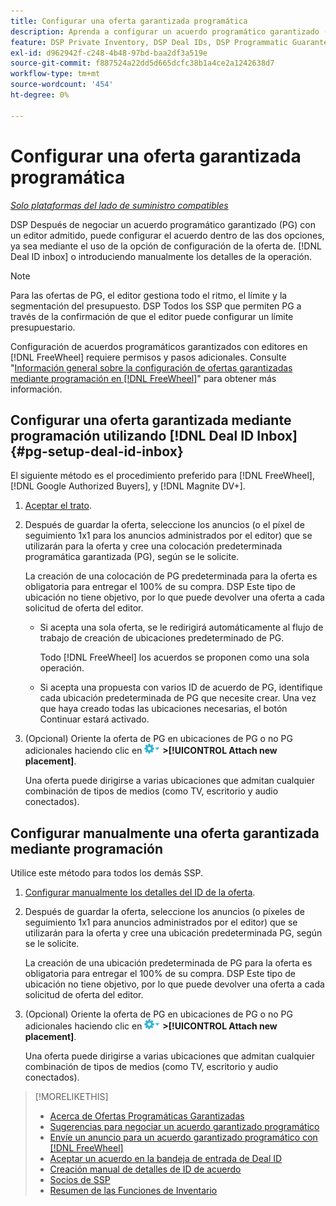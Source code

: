 ```yaml
---
title: Configurar una oferta garantizada programática
description: Aprenda a configurar un acuerdo programático garantizado (PG) que haya negociado con un editor.
feature: DSP Private Inventory, DSP Deal IDs, DSP Programmatic Guaranteed Deals
exl-id: d962942f-c248-4b48-97bd-baa2df3a519e
source-git-commit: f887524a22dd5d665dcfc38b1a4ce2a1242638d7
workflow-type: tm+mt
source-wordcount: '454'
ht-degree: 0%

---
```


# Configurar una oferta garantizada programática

*[Solo plataformas del lado de suministro compatibles](programmatic-guaranteed-about.md)*

DSP Después de negociar un acuerdo programático garantizado (PG) con un editor admitido, puede configurar el acuerdo dentro de las dos opciones, ya sea mediante el uso de la opción de configuración de la oferta de. [!DNL Deal ID inbox] o introduciendo manualmente los detalles de la operación.

>[!NOTE]
>
> Para las ofertas de PG, el editor gestiona todo el ritmo, el límite y la segmentación del presupuesto. DSP Todos los SSP que permiten PG a través de la confirmación de que el editor puede configurar un límite presupuestario.
>
> Configuración de acuerdos programáticos garantizados con editores en [!DNL FreeWheel] requiere permisos y pasos adicionales. Consulte &quot;[Información general sobre la configuración de ofertas garantizadas mediante programación en [!DNL FreeWheel]](freewheel-overview.md)&quot; para obtener más información.

## Configurar una oferta garantizada mediante programación utilizando [!DNL Deal ID Inbox] {#pg-setup-deal-id-inbox}

El siguiente método es el procedimiento preferido para [!DNL FreeWheel], [!DNL Google Authorized Buyers], y [!DNL Magnite DV+].

1. [Aceptar el trato](deal-id-inbox-accept.md).

1. Después de guardar la oferta, seleccione los anuncios (o el píxel de seguimiento 1x1 para los anuncios administrados por el editor) que se utilizarán para la oferta y cree una colocación predeterminada programática garantizada (PG), según se le solicite.

   La creación de una colocación de PG predeterminada para la oferta es obligatoria para entregar el 100% de su compra. DSP Este tipo de ubicación no tiene objetivo, por lo que puede devolver una oferta a cada solicitud de oferta del editor.

   * Si acepta una sola oferta, se le redirigirá automáticamente al flujo de trabajo de creación de ubicaciones predeterminado de PG.

     Todo [!DNL FreeWheel] los acuerdos se proponen como una sola operación.

   * Si acepta una propuesta con varios ID de acuerdo de PG, identifique cada ubicación predeterminada de PG que necesite crear. Una vez que haya creado todas las ubicaciones necesarias, el botón Continuar estará activado.

1. (Opcional) Oriente la oferta de PG en ubicaciones de PG o no PG adicionales haciendo clic en ![Menú Opciones](/help/dsp/assets/options-menu.png) **>[!UICONTROL Attach new placement]**.

   Una oferta puede dirigirse a varias ubicaciones que admitan cualquier combinación de tipos de medios (como TV, escritorio y audio conectados).

## Configurar manualmente una oferta garantizada mediante programación

Utilice este método para todos los demás SSP.

1. [Configurar manualmente los detalles del ID de la oferta](deal-id-create.md).

1. Después de guardar la oferta, seleccione los anuncios (o píxeles de seguimiento 1x1 para anuncios administrados por el editor) que se utilizarán para la oferta y cree una ubicación predeterminada PG, según se le solicite.

   La creación de una ubicación predeterminada de PG para la oferta es obligatoria para entregar el 100% de su compra. DSP Este tipo de ubicación no tiene objetivo, por lo que puede devolver una oferta a cada solicitud de oferta del editor.

1. (Opcional) Oriente la oferta de PG en ubicaciones de PG o no PG adicionales haciendo clic en ![Menú Opciones](/help/dsp/assets/options-menu.png) **>[!UICONTROL Attach new placement]**.

   Una oferta puede dirigirse a varias ubicaciones que admitan cualquier combinación de tipos de medios (como TV, escritorio y audio conectados).

>[!MORELIKETHIS]
>
>* [Acerca de Ofertas Programáticas Garantizadas](programmatic-guaranteed-about.md)
>* [Sugerencias para negociar un acuerdo garantizado programático](/help/dsp/inventory/programmatic-guaranteed-tips.md)
>* [Envíe un anuncio para un acuerdo garantizado programático con [!DNL FreeWheel]](freewheel-submit.md)
>* [Aceptar un acuerdo en la bandeja de entrada de Deal ID](deal-id-inbox-accept.md)
>* [Creación manual de detalles de ID de acuerdo](deal-id-create.md)
>* [Socios de SSP](ssp-partners.md)
>* [Resumen de las Funciones de Inventario](inventory-overview.md)
